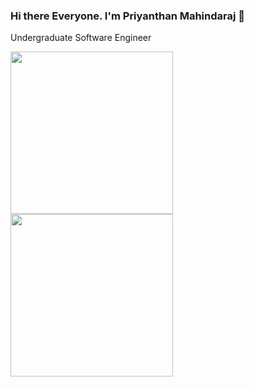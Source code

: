 ### Hi there Everyone. I'm Priyanthan Mahindaraj 👋

Undergraduate Software Engineer

<img height='260px' src="https://github-readme-stats.vercel.app/api?username=priyan00&show_icons=true&theme=midnight-purple">
<img height='260px' src='https://github-readme-stats.vercel.app/api/top-langs/?username=priyan00&hide_title=true&theme=midnight-purple' >
